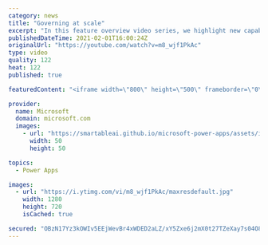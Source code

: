 ```yaml
---
category: news
title: "Governing at scale"
excerpt: "In this feature overview video series, we highlight new capabilities included in the latest update to Microsoft Power Apps.  Microsoft's Power Platform is a rich ecosystem of more than three hundred Microsoft and non-Microsoft connectors that can be leveraged by apps and flows. We are proud to introduce"
publishedDateTime: 2021-02-01T16:00:24Z
originalUrl: "https://youtube.com/watch?v=m8_wjf1PkAc"
type: video
quality: 122
heat: 122
published: true

featuredContent: "<iframe width=\"800\" height=\"500\" frameborder=\"0\" src=\"https://www.youtube.com/embed/m8_wjf1PkAc\" allow=\"accelerometer; autoplay; encrypted-media; gyroscope; picture-in-picture\" allowfullscreen></iframe>"

provider:
  name: Microsoft
  domain: microsoft.com
  images:
    - url: "https://smartableai.github.io/microsoft-power-apps/assets/images/organizations/microsoft.com-50x50.jpg"
      width: 50
      height: 50

topics:
  - Power Apps

images:
  - url: "https://i.ytimg.com/vi/m8_wjf1PkAc/maxresdefault.jpg"
    width: 1280
    height: 720
    isCached: true

secured: "OBzN17Yz3kOWIv5EEjWevBr4xWDED2aLZ/xY5Zxe6j2mX0t27TZeXay7s04O8XP+NMzL5e0Ux35q9Lh6MdyPYM10BGCW70+zL3nrOhZUOnh8oAfR2kQBROEjnLbmfxJMKtQWJLu56vI51M0LfypkXnkXn51NNmd+Lcb/6sTgydnFRG9Rkbhovs2y5kI+jtU0ISp0Ru+VEl1cwLIJf7DvLoGryUoEI0LMBaasPWa+TUGvQ8DKNl3X67iUphRxfiALq4nd1pre3FHJ8/A5DnaTrT4ElTRSeWXkD9X8Jqh3gPmxjwohomdqlw9nxUuxGN7BHQKhYZDLt3sJ3dAC0MsHJDSaVTcpc2fcR+XB2yxZnM8lrCDPg9bn9VQq8flSu7L5LaKbkOXBollLfRLVIXYOgIKIlk6AIz9tKvuPLwBVnHQ=;iYX9Crkm0eisOqwcFD+IWw=="
---
```


